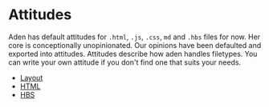 # Attitudes
Aden has default attitudes for `.html`, `.js`, `.css`, `md` and `.hbs` files for now.
Her core is conceptionally unopinionated. Our opinions have been defaulted and exported into attitudes.
Attitudes describe how aden handles filetypes. You can write your own attitude if you don't find one that suits your needs.

- [Layout](/attitudes/layout.html)
- [HTML](/attitudes/html.html)
- [HBS](/attitudes/hbs.html)
